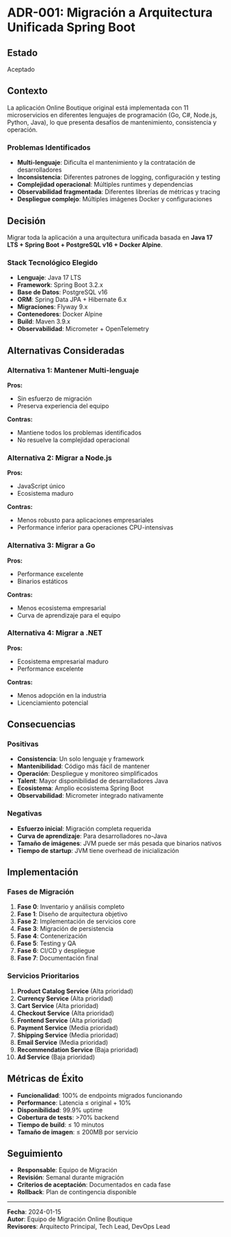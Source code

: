 # ADR-001: Migración a Arquitectura Unificada Spring Boot

## Estado
Aceptado

## Contexto
La aplicación Online Boutique original está implementada con 11 microservicios en diferentes lenguajes de programación (Go, C#, Node.js, Python, Java), lo que presenta desafíos de mantenimiento, consistencia y operación.

### Problemas Identificados
- **Multi-lenguaje**: Dificulta el mantenimiento y la contratación de desarrolladores
- **Inconsistencia**: Diferentes patrones de logging, configuración y testing
- **Complejidad operacional**: Múltiples runtimes y dependencias
- **Observabilidad fragmentada**: Diferentes librerías de métricas y tracing
- **Despliegue complejo**: Múltiples imágenes Docker y configuraciones

## Decisión
Migrar toda la aplicación a una arquitectura unificada basada en **Java 17 LTS + Spring Boot + PostgreSQL v16 + Docker Alpine**.

### Stack Tecnológico Elegido
- **Lenguaje**: Java 17 LTS
- **Framework**: Spring Boot 3.2.x
- **Base de Datos**: PostgreSQL v16
- **ORM**: Spring Data JPA + Hibernate 6.x
- **Migraciones**: Flyway 9.x
- **Contenedores**: Docker Alpine
- **Build**: Maven 3.9.x
- **Observabilidad**: Micrometer + OpenTelemetry

## Alternativas Consideradas

### Alternativa 1: Mantener Multi-lenguaje
**Pros:**
- Sin esfuerzo de migración
- Preserva experiencia del equipo

**Contras:**
- Mantiene todos los problemas identificados
- No resuelve la complejidad operacional

### Alternativa 2: Migrar a Node.js
**Pros:**
- JavaScript único
- Ecosistema maduro

**Contras:**
- Menos robusto para aplicaciones empresariales
- Performance inferior para operaciones CPU-intensivas

### Alternativa 3: Migrar a Go
**Pros:**
- Performance excelente
- Binarios estáticos

**Contras:**
- Menos ecosistema empresarial
- Curva de aprendizaje para el equipo

### Alternativa 4: Migrar a .NET
**Pros:**
- Ecosistema empresarial maduro
- Performance excelente

**Contras:**
- Menos adopción en la industria
- Licenciamiento potencial

## Consecuencias

### Positivas
- **Consistencia**: Un solo lenguaje y framework
- **Mantenibilidad**: Código más fácil de mantener
- **Operación**: Despliegue y monitoreo simplificados
- **Talent**: Mayor disponibilidad de desarrolladores Java
- **Ecosistema**: Amplio ecosistema Spring Boot
- **Observabilidad**: Micrometer integrado nativamente

### Negativas
- **Esfuerzo inicial**: Migración completa requerida
- **Curva de aprendizaje**: Para desarrolladores no-Java
- **Tamaño de imágenes**: JVM puede ser más pesada que binarios nativos
- **Tiempo de startup**: JVM tiene overhead de inicialización

## Implementación

### Fases de Migración
1. **Fase 0**: Inventario y análisis completo
2. **Fase 1**: Diseño de arquitectura objetivo
3. **Fase 2**: Implementación de servicios core
4. **Fase 3**: Migración de persistencia
5. **Fase 4**: Contenerización
6. **Fase 5**: Testing y QA
7. **Fase 6**: CI/CD y despliegue
8. **Fase 7**: Documentación final

### Servicios Prioritarios
1. **Product Catalog Service** (Alta prioridad)
2. **Currency Service** (Alta prioridad)
3. **Cart Service** (Alta prioridad)
4. **Checkout Service** (Alta prioridad)
5. **Frontend Service** (Alta prioridad)
6. **Payment Service** (Media prioridad)
7. **Shipping Service** (Media prioridad)
8. **Email Service** (Media prioridad)
9. **Recommendation Service** (Baja prioridad)
10. **Ad Service** (Baja prioridad)

## Métricas de Éxito
- **Funcionalidad**: 100% de endpoints migrados funcionando
- **Performance**: Latencia ≤ original + 10%
- **Disponibilidad**: 99.9% uptime
- **Cobertura de tests**: >70% backend
- **Tiempo de build**: ≤ 10 minutos
- **Tamaño de imagen**: ≤ 200MB por servicio

## Seguimiento
- **Responsable**: Equipo de Migración
- **Revisión**: Semanal durante migración
- **Criterios de aceptación**: Documentados en cada fase
- **Rollback**: Plan de contingencia disponible

---

**Fecha**: 2024-01-15  
**Autor**: Equipo de Migración Online Boutique  
**Revisores**: Arquitecto Principal, Tech Lead, DevOps Lead
